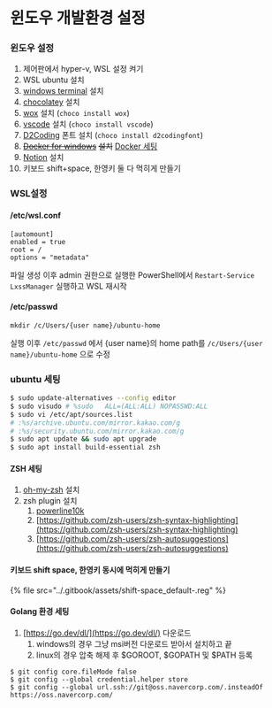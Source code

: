 # 윈도우 개발환경 설정

### 윈도우 설정

1. 제어판에서 hyper-v, WSL 설정 켜기
2. WSL ubuntu 설치
3. [windows terminal](https://www.microsoft.com/store/productId/9N0DX20HK701) 설치
4. [chocolatey](https://chocolatey.org/) 설치
5. [wox](https://github.com/Wox-launcher/Wox) 설치 (`choco install wox`)
6. [vscode](https://code.visualstudio.com/) 설치 (`choco install vscode`)
7. [D2Coding](https://github.com/naver/d2codingfont) 폰트 설치 (`choco install d2codingfont`)
8. [~~Docker for windows~~](https://docs.docker.com/docker-for-windows/install/) ~~설치~~  [Docker 세팅](https://shortstories.gitbook.io/studybook/windows/docker-desktop-docker)
9. [Notion](https://www.notion.so/desktop) 설치
10. 키보드 shift+space, 한영키 둘 다 먹히게 만들기

### WSL설정

#### /etc/wsl.conf

```
[automount]
enabled = true
root = /
options = "metadata"
```

파일 생성 이후 admin 권한으로 실행한 PowerShell에서 `Restart-Service LxssManager` 실행하고 WSL 재시작

#### /etc/passwd

`mkdir /c/Users/{user name}/ubuntu-home`

실행 이후 `/etc/passwd` 에서 {user name}의 home path를 `/c/Users/{user name}/ubuntu-home` 으로 수정

### ubuntu 세팅

```bash
$ sudo update-alternatives --config editor
$ sudo visudo # %sudo   ALL=(ALL:ALL) NOPASSWD:ALL
$ sudo vi /etc/apt/sources.list
# :%s/archive.ubuntu.com/mirror.kakao.com/g
# :%s/security.ubuntu.com/mirror.kakao.com/g
$ sudo apt update && sudo apt upgrade
$ sudo apt install build-essential zsh
```

#### ZSH 세팅

1. [oh-my-zsh](https://github.com/ohmyzsh/ohmyzsh) 설치
2. zsh plugin 설치
   1. [powerline10k](https://github.com/romkatv/powerlevel10k)
   2. [https://github.com/zsh-users/zsh-syntax-highlighting](https://github.com/zsh-users/zsh-syntax-highlighting)
   3. [https://github.com/zsh-users/zsh-autosuggestions](https://github.com/zsh-users/zsh-autosuggestions)

#### 키보드 shift space, 한영키 동시에 먹히게 만들기

{% file src="../.gitbook/assets/shift-space_default-.reg" %}

#### Golang 환경 세팅&#x20;

1. [https://go.dev/dl/](https://go.dev/dl/) 다운로드
   1. windows의 경우 그냥 msi버전 다운로드 받아서  설치하고 끝
   2. linux의 경우 압축 해제 후 $GOROOT, $GOPATH 및 $PATH 등록&#x20;

```
$ git config core.fileMode false
$ git config --global credential.helper store
$ git config --global url.ssh://git@oss.navercorp.com/.insteadOf https://oss.navercorp.com/
```



